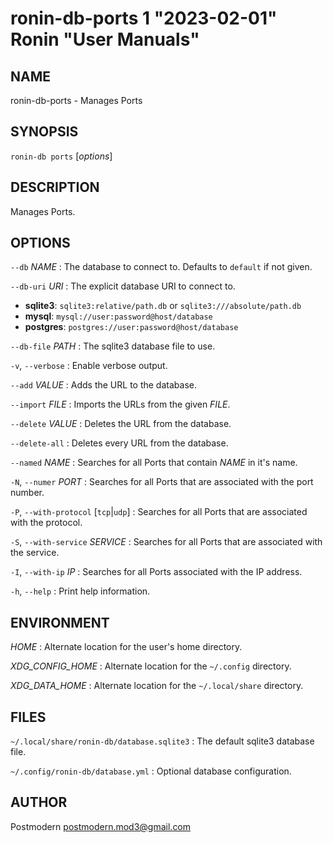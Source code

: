 # ronin-db-ports 1 "2023-02-01" Ronin "User Manuals"

## NAME

ronin-db-ports - Manages Ports

## SYNOPSIS

`ronin-db ports` [*options*]

## DESCRIPTION

Manages Ports.

## OPTIONS

`--db` *NAME*
: The database to connect to. Defaults to `default` if not given.

`--db-uri` *URI*
: The explicit database URI to connect to.

  * **sqlite3**: `sqlite3:relative/path.db` or `sqlite3:///absolute/path.db`
  * **mysql**: `mysql://user:password@host/database`
  * **postgres**: `postgres://user:password@host/database`

`--db-file` *PATH*
: The sqlite3 database file to use.

`-v`, `--verbose`
: Enable verbose output.

`--add` *VALUE*
: Adds the URL to the database.

`--import` *FILE*
: Imports the URLs from the given *FILE*.

`--delete` *VALUE*
: Deletes the URL from the database.

`--delete-all`
: Deletes every URL from the database.

`--named` *NAME*
: Searches for all Ports that contain *NAME* in it's name.

`-N`, `--numer` *PORT*
: Searches for all Ports that are associated with the port number.

`-P`, `--with-protocol` [`tcp`\|`udp`]
: Searches for all Ports that are associated with the protocol.

`-S`, `--with-service` *SERVICE*
: Searches for all Ports that are associated with the service.

`-I`, `--with-ip` *IP*
: Searches for all Ports associated with the IP address.

`-h`, `--help`
: Print help information.

## ENVIRONMENT

*HOME*
: Alternate location for the user's home directory.

*XDG_CONFIG_HOME*
: Alternate location for the `~/.config` directory.

*XDG_DATA_HOME*
: Alternate location for the `~/.local/share` directory.

## FILES

`~/.local/share/ronin-db/database.sqlite3`
: The default sqlite3 database file.

`~/.config/ronin-db/database.yml`
: Optional database configuration.

## AUTHOR

Postmodern <postmodern.mod3@gmail.com>

